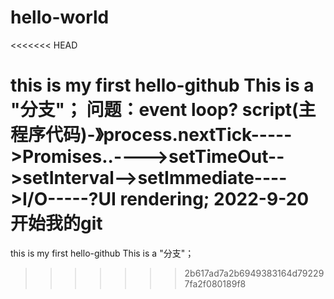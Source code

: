 # hello-world
<<<<<<< HEAD

this is my first
hello-github    This is a "分支"；
问题：event loop?
script(主程序代码)-》process.nextTick----->Promises..---->setTimeOut-->setInterval-->setImmediate---->I/O-----?UI rendering;
2022-9-20 开始我的git
=======
this is my first 
hello-github    This is a "分支"；
>>>>>>> 2b617ad7a2b6949383164d792297fa2f080189f8
